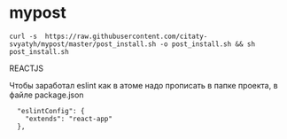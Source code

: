 # mypost
```
curl -s  https://raw.githubusercontent.com/citaty-svyatyh/mypost/master/post_install.sh -o post_install.sh && sh post_install.sh
```

REACTJS

Чтобы заработал eslint как в атоме надо прописать в папке проекта, в файле package.json 
```
  "eslintConfig": {                                                                                                                                          
    "extends": "react-app"                                                                                                                                   
  },
```
